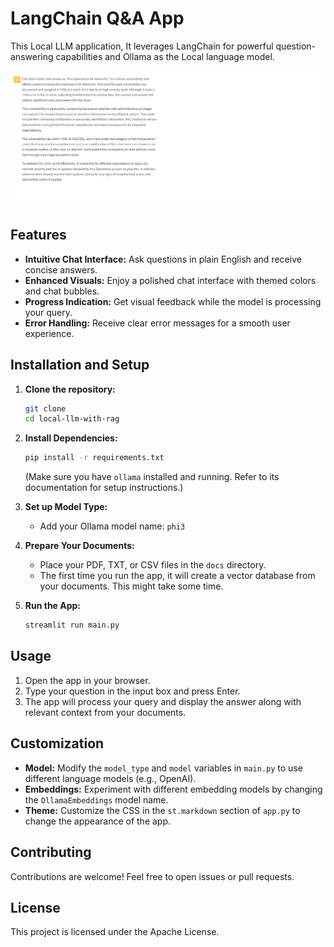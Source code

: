 # LangChain Q&A App

This Local LLM application, It leverages LangChain for powerful question-answering capabilities and Ollama as the Local language model.

![demo](https://github.com/strbbrn/local-llm-with-rag/blob/main/ragwithphi3outputs.png?raw=true)
## Features

*   **Intuitive Chat Interface:** Ask questions in plain English and receive concise answers.
*   **Enhanced Visuals:** Enjoy a polished chat interface with themed colors and chat bubbles.
*   **Progress Indication:** Get visual feedback while the model is processing your query.
*   **Error Handling:** Receive clear error messages for a smooth user experience.

## Installation and Setup

1.  **Clone the repository:**
    ```bash
    git clone 
    cd local-llm-with-rag
    ```

2.  **Install Dependencies:**
    ```bash
    pip install -r requirements.txt
    ```
    (Make sure you have `ollama` installed and running. Refer to its documentation for setup instructions.)

3.  **Set up Model Type:**
    *   Add your Ollama model name: `phi3` 
    
4.  **Prepare Your Documents:**
    *   Place your PDF, TXT, or CSV files in the `docs` directory.
    *   The first time you run the app, it will create a vector database from your documents. This might take some time.

5.  **Run the App:**
    ```bash
    streamlit run main.py
    ```

## Usage

1.  Open the app in your browser.
2.  Type your question in the input box and press Enter.
3.  The app will process your query and display the answer along with relevant context from your documents.

## Customization

*   **Model:** Modify the `model_type` and `model` variables in `main.py` to use different language models (e.g., OpenAI).
*   **Embeddings:** Experiment with different embedding models by changing the `OllamaEmbeddings` model name.
*   **Theme:** Customize the CSS in the `st.markdown` section of `app.py` to change the appearance of the app.


## Contributing

Contributions are welcome! Feel free to open issues or pull requests.

## License

This project is licensed under the Apache License.

